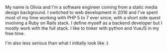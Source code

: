 My name is Olivia and I'm a software engineer coming from a static media design background. I switched to web development in 2016 and I've spent most of my time working with PHP 5 to 7 ever since, with a short side quest involving a Ruby on Rails stack. I define myself as a backend developer but I mostly work with the full stack. I like to tinker with python and VueJS in my free time.

I'm also less serious than what I initially look like :)


<!--
**oliviagardiner/oliviagardiner** is a ✨ _special_ ✨ repository because its `README.md` (this file) appears on your GitHub profile.

Here are some ideas to get you started:

- 🔭 I’m currently working on ...
- 🌱 I’m currently learning ...
- 👯 I’m looking to collaborate on ...
- 🤔 I’m looking for help with ...
- 💬 Ask me about ...
- 📫 How to reach me: ...
- 😄 Pronouns: ...
- ⚡ Fun fact: ...
-->
